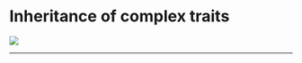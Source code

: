 # Inheritance of complex traits
![](https://11points.com/wp-content/uploads/2014/02/running.jpg)

[^1]: https://11points.com/wp-content/uploads/2014/02/running.jpg
---
